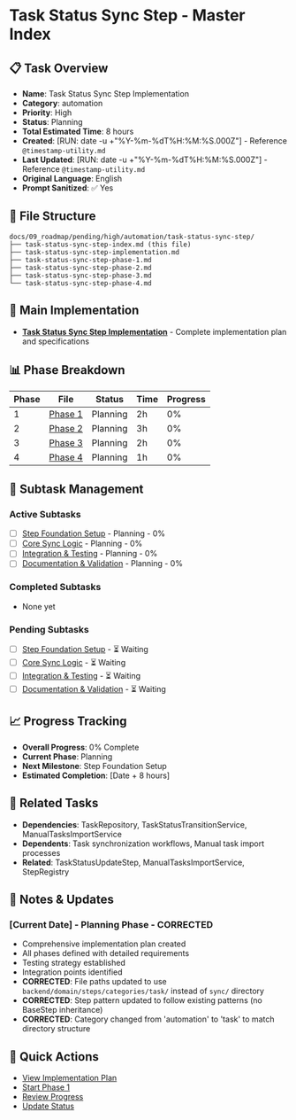 # Task Status Sync Step - Master Index

## 📋 Task Overview
- **Name**: Task Status Sync Step Implementation
- **Category**: automation
- **Priority**: High
- **Status**: Planning
- **Total Estimated Time**: 8 hours
- **Created**: [RUN: date -u +"%Y-%m-%dT%H:%M:%S.000Z"] - Reference `@timestamp-utility.md`
- **Last Updated**: [RUN: date -u +"%Y-%m-%dT%H:%M:%S.000Z"] - Reference `@timestamp-utility.md`
- **Original Language**: English
- **Prompt Sanitized**: ✅ Yes

## 📁 File Structure
```
docs/09_roadmap/pending/high/automation/task-status-sync-step/
├── task-status-sync-step-index.md (this file)
├── task-status-sync-step-implementation.md
├── task-status-sync-step-phase-1.md
├── task-status-sync-step-phase-2.md
├── task-status-sync-step-phase-3.md
└── task-status-sync-step-phase-4.md
```

## 🎯 Main Implementation
- **[Task Status Sync Step Implementation](./task-status-sync-step-implementation.md)** - Complete implementation plan and specifications

## 📊 Phase Breakdown
| Phase | File | Status | Time | Progress |
|-------|------|--------|------|----------|
| 1 | [Phase 1](./task-status-sync-step-phase-1.md) | Planning | 2h | 0% |
| 2 | [Phase 2](./task-status-sync-step-phase-2.md) | Planning | 3h | 0% |
| 3 | [Phase 3](./task-status-sync-step-phase-3.md) | Planning | 2h | 0% |
| 4 | [Phase 4](./task-status-sync-step-phase-4.md) | Planning | 1h | 0% |

## 🔄 Subtask Management
### Active Subtasks
- [ ] [Step Foundation Setup](./task-status-sync-step-phase-1.md) - Planning - 0%
- [ ] [Core Sync Logic](./task-status-sync-step-phase-2.md) - Planning - 0%
- [ ] [Integration & Testing](./task-status-sync-step-phase-3.md) - Planning - 0%
- [ ] [Documentation & Validation](./task-status-sync-step-phase-4.md) - Planning - 0%

### Completed Subtasks
- None yet

### Pending Subtasks
- [ ] [Step Foundation Setup](./task-status-sync-step-phase-1.md) - ⏳ Waiting
- [ ] [Core Sync Logic](./task-status-sync-step-phase-2.md) - ⏳ Waiting
- [ ] [Integration & Testing](./task-status-sync-step-phase-3.md) - ⏳ Waiting
- [ ] [Documentation & Validation](./task-status-sync-step-phase-4.md) - ⏳ Waiting

## 📈 Progress Tracking
- **Overall Progress**: 0% Complete
- **Current Phase**: Planning
- **Next Milestone**: Step Foundation Setup
- **Estimated Completion**: [Date + 8 hours]

## 🔗 Related Tasks
- **Dependencies**: TaskRepository, TaskStatusTransitionService, ManualTasksImportService
- **Dependents**: Task synchronization workflows, Manual task import processes
- **Related**: TaskStatusUpdateStep, ManualTasksImportService, StepRegistry

## 📝 Notes & Updates
### [Current Date] - Planning Phase - CORRECTED
- Comprehensive implementation plan created
- All phases defined with detailed requirements
- Testing strategy established
- Integration points identified
- **CORRECTED**: File paths updated to use `backend/domain/steps/categories/task/` instead of `sync/` directory
- **CORRECTED**: Step pattern updated to follow existing patterns (no BaseStep inheritance)
- **CORRECTED**: Category changed from 'automation' to 'task' to match directory structure

## 🚀 Quick Actions
- [View Implementation Plan](./task-status-sync-step-implementation.md)
- [Start Phase 1](./task-status-sync-step-phase-1.md)
- [Review Progress](#progress-tracking)
- [Update Status](#notes--updates)
